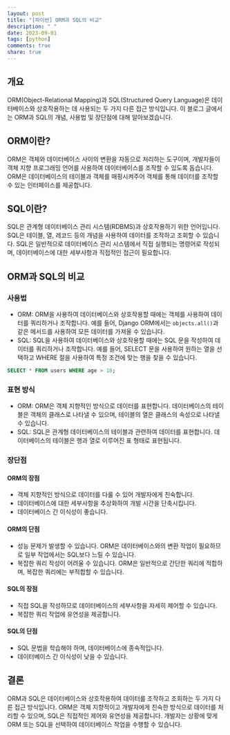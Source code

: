 ```yaml
---
layout: post
title: "[파이썬] ORM과 SQL의 비교"
description: " "
date: 2023-09-01
tags: [python]
comments: true
share: true
---
```


## 개요
ORM(Object-Relational Mapping)과 SQL(Structured Query Language)은 데이터베이스와 상호작용하는 데 사용되는 두 가지 다른 접근 방식입니다. 이 블로그 글에서는 ORM과 SQL의 개념, 사용법 및 장단점에 대해 알아보겠습니다.

## ORM이란?
ORM은 객체와 데이터베이스 사이의 변환을 자동으로 처리하는 도구이며, 개발자들이 객체 지향 프로그래밍 언어를 사용하여 데이터베이스를 조작할 수 있도록 돕습니다. ORM은 데이터베이스의 테이블과 객체를 매핑시켜주어 객체를 통해 데이터를 조작할 수 있는 인터페이스를 제공합니다.

## SQL이란?
SQL은 관계형 데이터베이스 관리 시스템(RDBMS)과 상호작용하기 위한 언어입니다. SQL은 테이블, 열, 레코드 등의 개념을 사용하여 데이터를 조작하고 조회할 수 있습니다. SQL은 일반적으로 데이터베이스 관리 시스템에서 직접 실행되는 명령어로 작성되며, 데이터베이스에 대한 세부사항과 직접적인 접근이 필요합니다.

## ORM과 SQL의 비교

### 사용법
- ORM: ORM을 사용하여 데이터베이스와 상호작용할 때에는 객체를 사용하여 데이터를 쿼리하거나 조작합니다. 예를 들어, Django ORM에서는 `objects.all()`과 같은 메서드를 사용하여 모든 데이터를 가져올 수 있습니다.
- SQL: SQL을 사용하여 데이터베이스와 상호작용할 때에는 SQL 문을 작성하여 데이터를 쿼리하거나 조작합니다. 예를 들어, SELECT 문을 사용하여 원하는 열을 선택하고 WHERE 절을 사용하여 특정 조건에 맞는 행을 찾을 수 있습니다.
```sql
SELECT * FROM users WHERE age > 18;
```

### 표현 방식
- ORM: ORM은 객체 지향적인 방식으로 데이터를 표현합니다. 데이터베이스의 테이블은 객체의 클래스로 나타낼 수 있으며, 테이블의 열은 클래스의 속성으로 나타낼 수 있습니다.
- SQL: SQL은 관계형 데이터베이스의 테이블과 관련하여 데이터를 표현합니다. 데이터베이스의 테이블은 행과 열로 이루어진 표 형태로 표현됩니다.

### 장단점
#### ORM의 장점
- 객체 지향적인 방식으로 데이터를 다룰 수 있어 개발자에게 친숙합니다.
- 데이터베이스에 대한 세부사항을 추상화하여 개발 시간을 단축시킵니다.
- 데이터베이스 간 이식성이 좋습니다.

#### ORM의 단점
- 성능 문제가 발생할 수 있습니다. ORM은 데이터베이스와의 변환 작업이 필요하므로 일부 작업에서는 SQL보다 느릴 수 있습니다.
- 복잡한 쿼리 작성이 어려울 수 있습니다. ORM은 일반적으로 간단한 쿼리에 적합하며, 복잡한 쿼리에는 부적합할 수 있습니다.

#### SQL의 장점
- 직접 SQL을 작성하므로 데이터베이스의 세부사항을 자세히 제어할 수 있습니다.
- 복잡한 쿼리 작업에 유연성을 제공합니다.

#### SQL의 단점
- SQL 문법을 학습해야 하며, 데이터베이스에 종속적입니다.
- 데이터베이스 간 이식성이 낮을 수 있습니다.

## 결론
ORM과 SQL은 데이터베이스와 상호작용하여 데이터를 조작하고 조회하는 두 가지 다른 접근 방식입니다. ORM은 객체 지향적이고 개발자에게 친숙한 방식으로 데이터를 처리할 수 있으며, SQL은 직접적인 제어와 유연성을 제공합니다. 개발자는 상황에 맞게 ORM 또는 SQL을 선택하여 데이터베이스 작업을 수행할 수 있습니다.